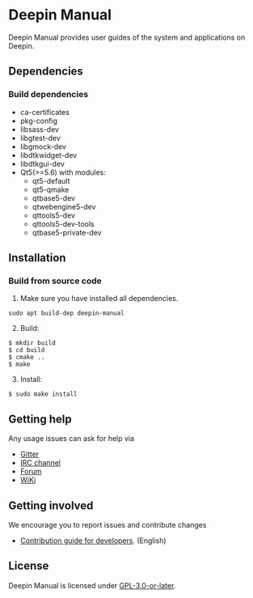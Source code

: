 # Deepin Manual

Deepin Manual provides user guides of the system and applications on Deepin.

## Dependencies

### Build dependencies

* ca-certificates
* pkg-config
* libsass-dev
* libgtest-dev
* libgmock-dev
* libdtkwidget-dev
* libdtkgui-dev
* Qt5(>=5.6) with modules:
  * qt5-default
  * qt5-qmake
  * qtbase5-dev
  * qtwebengine5-dev
  * qttools5-dev
  * qttools5-dev-tools
  * qtbase5-private-dev

## Installation

### Build from source code

1. Make sure you have installed all dependencies.
````
sudo apt build-dep deepin-manual
````

2. Build:

````
$ mkdir build
$ cd build
$ cmake ..
$ make
````

3. Install:

````
$ sudo make install
````

## Getting help

Any usage issues can ask for help via

* [Gitter](https://gitter.im/orgs/linuxdeepin/rooms)
* [IRC channel](https://webchat.freenode.net/?channels=deepin)
* [Forum](https://bbs.deepin.org)
* [WiKi](https://wiki.deepin.org/)

## Getting involved

We encourage you to report issues and contribute changes

* [Contribution guide for developers](https://github.com/linuxdeepin/developer-center/wiki/Contribution-Guidelines-for-Developers-en). (English)

## License

Deepin Manual is licensed under [GPL-3.0-or-later](LICENSE).
